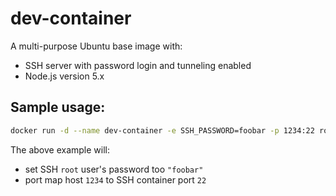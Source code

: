 # dev-container

A multi-purpose Ubuntu base image with: 

- SSH server with password login and tunneling enabled
- Node.js version 5.x

## Sample usage:

```sh
docker run -d --name dev-container -e SSH_PASSWORD=foobar -p 1234:22 ronalddddd/dev-container
```

The above example will: 

- set SSH `root` user's password too `"foobar"`
- port map host `1234` to SSH container port `22`
